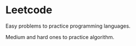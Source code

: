 # Leetcode
Easy problems to practice programming languages.

Medium and hard ones to practice algorithm.
